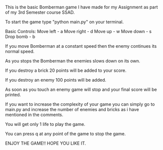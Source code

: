 This is the basic Bomberman game I have made for my Assignment as part of my 3rd Semester course SSAD.

To start the game type "python main.py" on your terminal.

Basic Controls:
Move left - a
Move right - d
Move up - w
Move down - s
Drop bomb - b

If you move Bomberman at a constant speed then the enemy continues its normal speed.

As you stops the Bomberman the enemies slows down on its own.

If you destroy a brick 20 points will be added to your score.

If you destroy an enemy 100 points will be added.

As soon as you touch an enemy game will stop and your final score will be printed.

If you want to increase the complexity of your game you can simply go to main.py and increase the number of enemies and bricks as i have mentioned in the comments.

You will get only 1 life to play the game.

You can press q at any point of the game to stop the game.


ENJOY THE GAME!!
HOPE YOU LIKE IT.